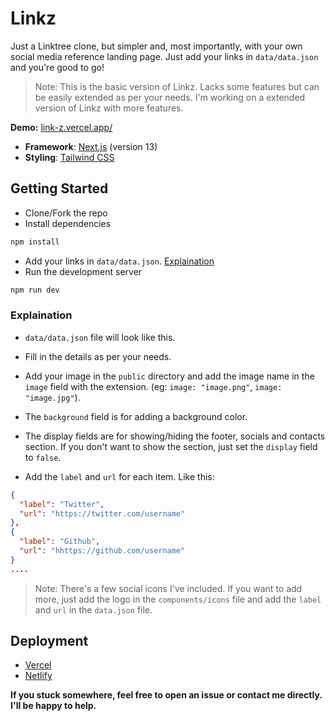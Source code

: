 # Linkz

Just a Linktree clone, but simpler and, most importantly, with your own social media reference landing page. Just add your links in `data/data.json` and you're good to go!

> Note: This is the basic version of Linkz. Lacks some features but can be easily extended as per your needs. I'm working on a extended version of Linkz with more features.

**Demo:** [link-z.vercel.app/](https://link-z.vercel.app/)

- **Framework**: [Next.js](https://nextjs.org/) (version 13)
- **Styling**: [Tailwind CSS](https://tailwindcss.com/)

## Getting Started

- Clone/Fork the repo
- Install dependencies

```bash
npm install
```

- Add your links in `data/data.json`. [Explaination](#explaination)
- Run the development server

```bash
npm run dev
```

### Explaination

- `data/data.json` file will look like this.

- Fill in the details as per your needs.
- Add your image in the `public` directory and add the image name in the `image` field with the extension. (eg: `image: "image.png"`, `image: "image.jpg"`).
- The `background` field is for adding a background color.
- The display fields are for showing/hiding the footer, socials and contacts section. If you don't want to show the section, just set the `display` field to `false`.
- Add the `label` and `url` for each item. Like this:

```json
{
  "label": "Twitter",
  "url": "https://twitter.com/username"
},
{
  "label": "Github",
  "url": "hhttps://github.com/username"
}
....
```

> Note: There's a few social icons I've included. If you want to add more, just add the logo in the `components/icons` file and add the `label` and `url` in the `data.json` file.

## Deployment

- [Vercel](https://vercel.com/)
- [Netlify](https://www.netlify.com/)

**If you stuck somewhere, feel free to open an issue or contact me directly. I'll be happy to help.**
